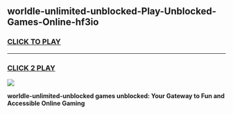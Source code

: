 
## worldle-unlimited-unblocked-Play-Unblocked-Games-Online-hf3io
<h3>
<a href="https://premium76.site?title=worldle-unlimited-unblocked&ref=25A">CLICK TO PLAY</a></h3>
<hr>

<h3>
<a href="https://premium76.site?title=worldle-unlimited-unblocked&ref=25A">CLICK 2 PLAY</a>
  
</h3>

<a href="https://premium76.site?title=worldle-unlimited-unblocked&ref=25A"><img src="https://clearcache.store/games.png"></a>


**worldle-unlimited-unblocked games unblocked: Your Gateway to Fun and Accessible Online Gaming**
